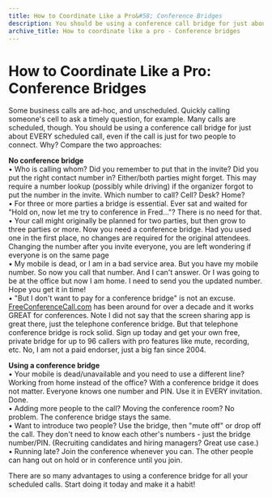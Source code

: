 ```yaml
---
title: How to Coordinate Like a Pro&#58; Conference Bridges
description: You should be using a conference call bridge for just about every scheduled call, even if the call is just for two people to connect.
archive_title: How to coordinate like a pro - Conference bridges
---
```


# How to Coordinate Like a Pro: Conference Bridges

Some business calls are ad-hoc, and unscheduled. Quickly calling someone's cell to ask a timely question, for example. Many calls are scheduled, though. You should be using a conference call bridge for just about EVERY scheduled call, even if the call is just for two people to connect. Why? Compare the two approaches:

**No conference bridge**  
• Who is calling whom? Did you remember to put that in the invite? Did you put the right contact number in? Either/both parties might forget. This may require a number lookup (possibly while driving) if the organizer forgot to put the number in the invite. Which number to call? Cell? Desk? Home?  
• For three or more parties a bridge is essential. Ever sat and waited for "Hold on, now let me try to conference in Fred..."? There is no need for that.  
• Your call might originally be planned for two parties, but then grow to three parties or more. Now you need a conference bridge. Had you used one in the first place, no changes are required for the original attendees. Changing the number after you invite everyone, you are left wondering if everyone is on the same page  
• My mobile is dead, or I am in a bad service area. But you have my mobile number. So now you call that number. And I can't answer. Or I was going to be at the office but now I am home. I need to send you the updated number. Hope you get it in time!  
• "But I don't want to pay for a conference bridge" is not an excuse. [FreeConferenceCall.com](https://www.freeconferencecall.com/) has been around for over a decade and it works GREAT for conferences. Note I did not say that the screen sharing app is great there, just the telephone conference bridge. But that telephone conference bridge is rock solid. Sign up today and get your own free, private bridge for up to 96 callers with pro features like mute, recording, etc. No, I am not a paid endorser, just a big fan since 2004.

**Using a conference bridge**  
• Your mobile is dead/unavailable and you need to use a different line? Working from home instead of the office? With a conference bridge it does not matter. Everyone knows one number and PIN. Use it in EVERY invitation. Done.  
• Adding more people to the call? Moving the conference room? No problem. The conference bridge stays the same.  
• Want to introduce two people? Use the bridge, then "mute off" or drop off the call. They don't need to know each other's numbers - just the bridge number/PIN. (Recruiting candidates and hiring managers? Great use case.)  
• Running late? Join the conference whenever you can. The other people can hang out on hold or in conference until you join.

There are so many advantages to using a conference bridge for all your scheduled calls. Start doing it today and make it a habit!
